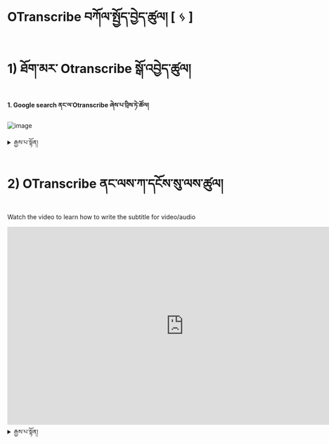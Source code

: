 
# OTranscribe བཀོལ་སྤྱོད་བྱེད་ཚུལ། [ ᛃ ]
# 1) ཐོག་མར་ Otranscribe སྒོ་འབྱེད་ཚུལ།

**1. Google search ནང་ལ་Otranscribe ཞེས་པ་བྲིས་ཏེ་ཚོལ།**

![image](https://user-images.githubusercontent.com/109784146/210407919-9e9db02c-2f7d-4dbd-95fd-c0f29990a18b.png)

<details>
  <summary>རྒྱས་པ་སྟོན།</summary>

**2. Start transcribing ཞེས་པ་དེ་འདེམ་དགོས།** 

![image](https://user-images.githubusercontent.com/109784146/210408883-9e660733-7629-437e-ba34-0cac88a492ba.png)

**3 འོག་གི་འདྲ་པར་འདི་ནི་Otranscribe གྱི་མདུན་ངོས་ཡིན།** 

![image](https://user-images.githubusercontent.com/109784146/210409641-ebd83362-e338-4077-b9f9-918d56229fd2.png)

</details>

# 2) OTranscribe ནང་ལས་ཀ་དངོས་སུ་ལས་ཚུལ།
Watch the video to learn how to write the subtitle for video/audio

<iframe width="802" height="451" src="https://www.youtube.com/embed/XthqK15Q9yE" title="སྒྲ་དང་ཡི་གེ་མཐུད་སྟངས།" frameborder="0" allow="accelerometer; autoplay; clipboard-write; encrypted-media; gyroscope; picture-in-picture; web-share" allowfullscreen></iframe>

<details>
  <summary>རྒྱས་པ་སྟོན།</summary>

### Otranscribe ནང་ལས་ཀ་ལག་ལེན་བསྟར་ཚུལ།

1. ཡིག་སྣོད་གྲ་སྒྲིག 

2. སྒྲ་དང་ཡིག་ཆ་ཡར་འཇུག་བྱེད་སྟངས།

![otranscribe  ཡིག་ཆ་ཡར་འཇུག་བྱེད་སྟངས།](https://user-images.githubusercontent.com/109784146/210490386-bf100919-eab0-4637-935b-f8af049754c8.gif)

3. དུས་ཚོད་སྒྲིག་སྟངས། 

![གཅིག](https://user-images.githubusercontent.com/109784146/210490646-c53326ea-eb3d-478c-a54b-3250f8390f10.gif)

4. ཡིག་ཆ་ཉར་ཚགས་བྱེད་སྟངས།

![ཁ་བ](https://user-images.githubusercontent.com/109784146/210494781-67601417-16b7-4914-a6d0-6601fbbfdf47.gif)

5. སྔོན་བྱས་ཟིན་པའི་ཡིག་ཆ་བསྐྱར་དུ་ལེན་སྟངས།

![ཁ](https://user-images.githubusercontent.com/109784146/210500089-ac4d6fe4-907e-498f-8b64-c90206a424d8.gif)

6. Otranscribe དང་འབྲེལ་བའི་མགྱོགས་ཐེབས་དག
 
![མི](https://user-images.githubusercontent.com/109784146/210501746-9be6d5dc-89bb-48f1-be22-3e8c515d7c56.gif)

</details>
